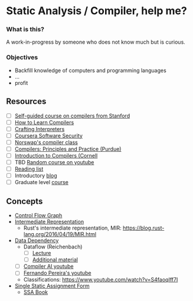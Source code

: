 # Static Analysis / Compiler, help me?

### What is this?

A work-in-progress by someone who does not know much but is curious.

### Objectives

- Backfill knowledge of computers and programming languages
- ...
- profit

## Resources

- [ ] [Self-guided course on compilers from Stanford](https://www.cs.cornell.edu/courses/cs6120/2020fa/self-guided/)
- [ ] [How to Learn Compilers](https://lowlevelbits.org/how-to-learn-compilers-llvm-edition/)
- [ ] [Crafting Interpreters](https://craftinginterpreters.com/)
- [ ] [Coursera Software Security](https://www.coursera.org/learn/software-security)
- [ ] [Norswap's compiler class](https://norswap.com/compilers/)
- [ ] [Compilers: Principles and Practice (Purdue)](https://www.cs.purdue.edu/homes/hosking/502/notes/index.html)
- [ ] [Introduction to Compilers (Cornell](https://www.cs.cornell.edu/courses/cs4120/2022sp/notes/)
- [ ] TBD [Random course on youtube](https://youtube.com/playlist?list=PLTPQEx-31JXhfAWGnGzwbfhB2zUB7Jd4C)
- [ ] [Reading list](https://www.msreverseengineering.com/program-analysis-reading-list/)
- [ ] Introductory [blog](https://chinmaydd.in/2018/09/05/ProgramAnalysis/)
- [ ] Graduate level [course](https://www.cs.cmu.edu/~aldrich/courses/15-819O-13sp/)
## Concepts

- [Control Flow Graph](https://en.wikipedia.org/wiki/Control-flow_graph)
- [Intermediate Representation](https://en.wikipedia.org/wiki/Intermediate_representation)
  - Rust's intermediate representation, MIR: https://blog.rust-lang.org/2016/04/19/MIR.html
- [Data Dependency](https://en.wikipedia.org/wiki/Data_dependency)
  - Dataflow (Reichenbach)
    - [ ] [Lecture](https://web.archive.org/web/20200221205557/https://www.youtube.com/watch?v=NVBQSR_HdL0)
    - [ ] [Additional material](http://creichen.net/projects.html)
  - [ ] [Compiler AI youtube](https://www.youtube.com/playlist?list=PLf3ZkSCyj1tfVbTnTvhoLkE794o_3nEZ1)
  - [ ] [Fernando Pereira's youtube](https://www.youtube.com/playlist?list=PLC-dUCVQghfdu7AG5f_p4oRyKgjDuoAWU)
  * Classifications: https://www.youtube.com/watch?v=S4faoqIff7I
- [Single Static Assignment Form](https://en.wikipedia.org/wiki/Static_single_assignment_form)
  - [SSA Book](https://pfalcon.github.io/ssabook/latest/book-full.pdf)
